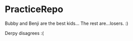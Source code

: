 # PracticeRepo

Bubby and Benji are the best kids... The rest are...losers. :)

Derpy disagrees :( 
